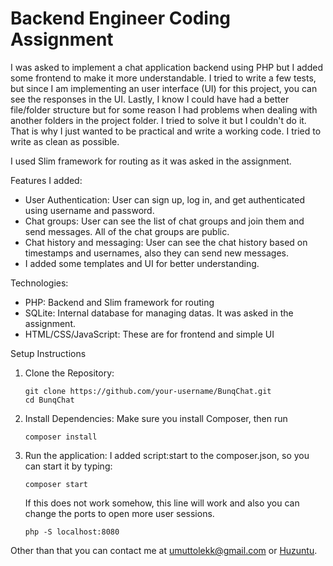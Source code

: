 # Backend Engineer Coding Assignment

I was asked to implement a chat application backend using PHP but I added some frontend to make it more understandable.
I tried to write a few tests, but since I am implementing an user interface (UI) for this project, you can see the responses in the UI.
Lastly, I know I could have had a better file/folder structure but for some reason I had problems when dealing with another folders in the project folder.
I tried to solve it but I couldn't do it. That is why I just wanted to be practical and write a working code. I tried to write as clean as possible.


I used Slim framework for routing as it was asked in the assignment. 

Features I added:
  - User Authentication: User can sign up, log in, and get authenticated using username and password.
  - Chat groups: User can see the list of chat groups and join them and send messages. All of the chat groups are public.
  - Chat history and messaging: User can see the chat history based on timestamps and usernames, also they can send new messages.
  - I added some templates and UI for better understanding.

Technologies:
  - PHP: Backend and Slim framework for routing
  - SQLite: Internal database for managing datas. It was asked in the assignment.
  - HTML/CSS/JavaScript: These are for frontend and simple UI

Setup Instructions
  
1.	Clone the Repository:
  	```
    git clone https://github.com/your-username/BunqChat.git
    cd BunqChat
    ```
2.	Install Dependencies:
    Make sure you install Composer, then run
  	```
    composer install
    ```
3.	Run the application:
    I added script:start to the composer.json, so you can start it by typing:
    ```
    composer start
    ```
    If this does not work somehow, this line will work and also you can change the ports to open more user sessions.
    ```
    php -S localhost:8080
    ```





Other than that you can contact me at umuttolekk@gmail.com or [Huzuntu](https://github.com/Huzuntu).


